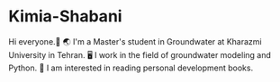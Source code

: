 # Kimia-Shabani
Hi everyone.👋
🌏 I'm a Master's student in Groundwater at Kharazmi University in Tehran.
🖥️ I work in the field of groundwater modeling and Python.
📖 I am interested in reading personal development books.
